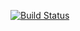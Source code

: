 [![Build Status](https://dev.azure.com/sriharshavardhanreddygogireddy/AgileProject/_apis/build/status%2Facloudfacile.webappbuild?branchName=main)](https://dev.azure.com/sriharshavardhanreddygogireddy/AgileProject/_build/latest?definitionId=12&branchName=main)
